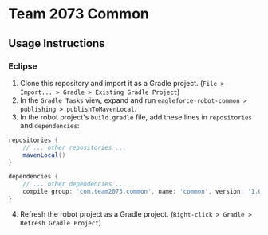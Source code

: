 # Team 2073 Common

## Usage Instructions

### Eclipse

1. Clone this repository and import it as a Gradle project. (`File > Import... > Gradle > Existing Gradle Project`)
2. In the `Gradle Tasks` view, expand and run `eagleforce-robot-common > publishing > publishToMavenLocal`.
3. In the robot project's `build.gradle` file, add these lines in `repositories` and `dependencies`:

```groovy
repositories {
    // ... other repositories ...
    mavenLocal()
}
```

```groovy
dependencies {
    // ... other dependencies ...
    compile group: 'com.team2073.common', name: 'common', version: '1.0'
}
```

4. Refresh the robot project as a Gradle project. (`Right-click > Gradle > Refresh Gradle Project`)
